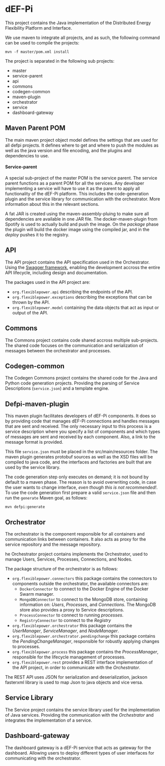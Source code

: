 # dEF-Pi
This project contains the Java implementation of the Distributed Energy Flexibility Platform and Interface.

We use maven to integrate all projects, and as such, the following command can be used to compile the projects:

```
mvn -f master/pom.xml install
```

The project is separated in the following sub projects:

- master
- service-parent
- api
- commons
- codegen-common
- maven-plugin
- orchestrator
- service
- dashboard-gateway

## Maven Parent POM
The main maven project object model defines the settings that are used for all defpi projects. It defines where to get and where to push the modules as well as the java version and file encoding, and the plugins and dependencies to use.

#### Service-parent
A special sub-project of the master POM is the service parent. The service parent functions as a parent POM for all the services. Any developer implementing a service will have to use it as the parent to apply all functionality of the dEF-Pi platform. This includes the code-generation plugin and the service library for communication with the orchestrator. More information about this in the relevant sections.

A fat JAR is created using the maven-assembly-pluing to make sure all dependencies are available in one JAR file. The docker-maven-plugin from Spotify is used to actually build and push the image. On the *package* phase the plugin will build the docker image using the compiled jar, and in the *deploy* pushes it to the registry.

## API
The API project contains the API specification used in the Orchestrator. Using the [Swagger framework](https://swagger.io), enabling the development accross the entire API lifecycle, including design and documentation.

The packages used in the API project are:

* `org.flexiblepower.api` describing the endpoints of the API.
* `org.flexiblepower.exceptions` describing the exceptions that can be thrown by the API.
* `org.flexiblepower.model` containing the data objects that act as input or output of the API.

## Commons
The Commons project contains code shared accross multiple sub-projects. The shared code focuses on the communication and serialization of messages between the orchestrator and processes.

## Codegen-common
The Codegen Commons project contains the shared code for the Java and Python code generation projects. Providing the parsing of Service Descriptions (``service.json``) and a template engine.

## Defpi-maven-plugin
This maven plugin facilitates developers of dEF-Pi components. It does so by providing code that manages dEF-Pi connections and handles messages that are sent and received.
The only necessary input to this process is a service description where you specify a list of components and which types of messages are sent and received by each component. Also, a link to the message format is provided.

This file ``service.json`` must be placed in the src/main/resources folder. The maven plugin generates protobuf sources as well as the XSD files will be compiled to java code, and the interfaces and factories are built that are used by the service library.

The code generation step only executes on demand; it is not bound by default to a maven phase. The reason is to avoid overwriting code, in case the user wants to change interface, *even though this is not recommended!*.
To use the code generation first prepare a valid ``service.json`` file and then run the ``generate`` Maven goal, as follows:

```
mvn defpi:generate
```

## Orchestrator
The orchestrator is the component responsible for all containers and communication links between containers. It also acts as proxy for the service repository and the message repository.

he Orchestrator project contains implements the Orchestrator, used to manage Users, Services, Processes, Connections, and Nodes.

The package structure of the orchestrator is as follows:

* `org.flexiblepower.connectors` this package contains the connectors to components outside the orchestrator, the available connectors are:
  - `DockerConnector` to connect to the Docker Engine of the Docker Swarm manager.
  - `MongoDBConnector` to connect to the MongoDB store, containing information on: _Users_, _Processes_, and _Connections_. The MongoDB store also provides a proxy to Service descriptions.
  - `ProcessConnector` to connect to running _processes_.
  - `RegistryConnector` to connect to the _Registry_
* `org.flexiblepower.orchestrator` this package contains the _UserManager_, _ServiceManager_, and _NodeManager_.
* `org.flexiblepower.orchestrator.pendingchange` this package contains the _PendingChangeManager_, responsible for robustly applying changes to processes.
* `org.flexiblepower.process` this package contains the _ProcessManager_, responsible for the lifecycle management of processes.
* `org.flexiblepower.rest` provides a REST interface implementation of the API project, in order to communicate with the _Orchestrator_.

The REST API uses JSON for serialization and deserialization, jackson fasterxml library is used to map Json to java objects and vice versa.

## Service Library
The Service project contains the service library used for the implementation of Java services. Providing the communication with the _Orchestrator_ and integrates the implementation of a service.

## Dashboard-gateway
The dashboard gateway is a dEF-Pi service that acts as gateway for the dashboard. Allowing users to deploy different types of user interfaces for communicating with the orchestrator.